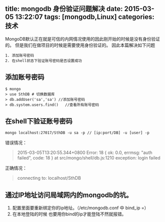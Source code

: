 title: mongodb 身份验证问题解决
date: 2015-03-05 13:22:07
tags: [mongodb,Linux]
categories: 技术
---

MongoDB默认正在就是可信的内网情况使用的因此刚开始的时候是没有身份验证的。
但是我们在做项目的时候是需要使用身份验证的。
因此本篇解决如下问题
```
1. 添加账号密码
2. 在shell状态下验证账号密码是否设置成功
```

## 添加账号密码

```shell
$ mongo
> use SthDB # 切换数据库
> db.addUser('sa','sa') //添加账号密码
> db.system.users.find()   //查看所有账号密码
```

## 在shell下验证账号密码

```shell
mongo localhost:27017/SthDB -u sa -p // [ip:port/DB] -u [user] -p
```

错误情况：
> 2015-03-05T13:20:55.344+0800 Error: 18 { ok: 0.0, errmsg: "auth failed", code: 18 } at src/mongo/shell/db.js:1210
exception: login failed

正确情况：
> connecting to: localhost/SthDB

## 通过IP地址访问局域网内的mongodb的坑。
1. 配置里面要重新绑定你的ip地址。（/etc/mongodb.conf 中 bind_ip =）
2. 在本地登陆的时候 也要用你bind的ip才能登陆不然就报错。
